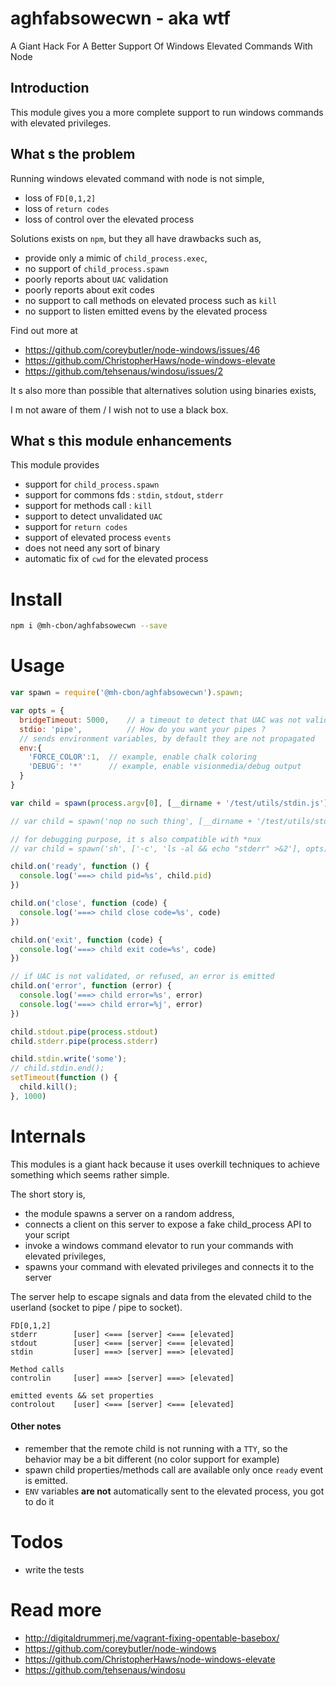 # aghfabsowecwn - aka wtf

A Giant Hack For A Better Support Of Windows Elevated Commands With Node

## Introduction

This module gives you a more complete support to run windows commands with elevated privileges.

## What s the problem

Running windows elevated command with node is not simple,

- loss of `FD[0,1,2]`
- loss of `return codes`
- loss of control over the elevated process

Solutions exists on `npm`, but they all have drawbacks such as,

- provide only a mimic of `child_process.exec`,
- no support of `child_process.spawn`
- poorly reports about `UAC` validation
- poorly reports about exit codes
- no support to call methods on elevated process such as `kill`
- no support to listen emitted evens by the elevated process

Find out more at
- https://github.com/coreybutler/node-windows/issues/46
- https://github.com/ChristopherHaws/node-windows-elevate
- https://github.com/tehsenaus/windosu/issues/2

It s also more than possible that alternatives solution using binaries exists,

I m not aware of them / I wish not to use a black box.

## What s this module enhancements

This module provides

- support for `child_process.spawn`
- support for commons fds : `stdin`, `stdout`, `stderr`
- support for methods call : `kill`
- support to detect unvalidated `UAC`
- support for `return codes`
- support of elevated process `events`
- does not need any sort of binary
- automatic fix of `cwd` for the elevated process

# Install

```sh
npm i @mh-cbon/aghfabsowecwn --save
```

# Usage

```js
var spawn = require('@mh-cbon/aghfabsowecwn').spawn;

var opts = {
  bridgeTimeout: 5000,    // a timeout to detect that UAC was not validated, defaults to 3 minutes
  stdio: 'pipe',          // How do you want your pipes ?
  // sends environment variables, by default they are not propagated
  env:{
    'FORCE_COLOR':1,  // example, enable chalk coloring  
    'DEBUG': '*'      // example, enable visionmedia/debug output
  }
}

var child = spawn(process.argv[0], [__dirname + '/test/utils/stdin.js'], opts);

// var child = spawn('nop no such thing', [__dirname + '/test/utils/stdin.js'], opts);

// for debugging purpose, it s also compatible with *nux
// var child = spawn('sh', ['-c', 'ls -al && echo "stderr" >&2'], opts);

child.on('ready', function () {
  console.log('===> child pid=%s', child.pid)
})

child.on('close', function (code) {
  console.log('===> child close code=%s', code)
})

child.on('exit', function (code) {
  console.log('===> child exit code=%s', code)
})

// if UAC is not validated, or refused, an error is emitted
child.on('error', function (error) {
  console.log('===> child error=%s', error)
  console.log('===> child error=%j', error)
})

child.stdout.pipe(process.stdout)
child.stderr.pipe(process.stderr)

child.stdin.write('some');
// child.stdin.end();
setTimeout(function () {
  child.kill();
}, 1000)
```

# Internals

This modules is a giant hack because it uses overkill techniques to achieve something which seems rather simple.

The short story is,
- the module spawns a server on a random address,
- connects a client on this server to expose a fake child_process API to your script
- invoke a windows command elevator to run your commands with elevated privileges,
- spawns your command with elevated privileges and connects it to the server

The server help to escape signals and data
from the elevated child to the userland 
(socket to pipe / pipe to socket).

```
FD[0,1,2]
stderr        [user] <=== [server] <=== [elevated]
stdout        [user] <=== [server] <=== [elevated]
stdin         [user] ===> [server] ===> [elevated]

Method calls
controlin     [user] ===> [server] ===> [elevated]

emitted events && set properties
controlout    [user] <=== [server] <=== [elevated]
```

#### Other notes

- remember that the remote child is not running with a `TTY`,
so the behavior may be a bit different (no color support for example)
- spawn child properties/methods call are available only once `ready` event is emitted.
- `ENV` variables __are not__ automatically sent to the elevated process, you got to do it

# Todos

- write the tests


# Read more
- http://digitaldrummerj.me/vagrant-fixing-opentable-basebox/
- https://github.com/coreybutler/node-windows
- https://github.com/ChristopherHaws/node-windows-elevate
- https://github.com/tehsenaus/windosu
